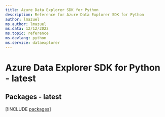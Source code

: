 ```yaml
---
title: Azure Data Explorer SDK for Python
description: Reference for Azure Data Explorer SDK for Python
author: lmazuel
ms.author: lmazuel
ms.data: 12/12/2022
ms.topic: reference
ms.devlang: python
ms.service: dataexplorer
---
```

# Azure Data Explorer SDK for Python - latest
## Packages - latest
[!INCLUDE [packages](data-explorer-index.md)]